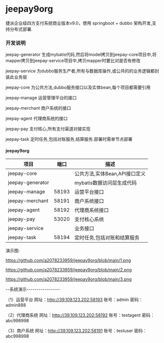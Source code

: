 # jeepay9org
捷派企业级四方支付系统商业版本v9.0，使用 springboot + dubbo 架构开发,支持分布式部署.

### 开发说明

jeepay-generator 生成mybatis代码,然后将model拷贝到jeepay-core项目中,将mapper拷贝到jeepay-service项目中,拷贝mapper时要比对是否有修改

jeepay-service 为dubbo服务生产者,所有与数据库操作,或公共的的业务逻辑都封装此业务层

jeepay-core 为公共方法,dubbo服务接口以及实体bean,每个项目都需要引用

jeepay-manage 运营管理平台的接口

jeepay-merchant 商户系统的接口

jeepay-agent 代理商系统的接口

jeepay-pay 支付核心,所有支付渠道对接实现

jeepay-task 定时任务,包括对账服务,结算服务.部署时需单节点部署

#### jeepay9org
| 项目  | 端口 | 描述
|---|---|---
|jeepay-core |  | 公共方法,实体Bean,API接口定义
|jeepay-generator |  | mybatis数据访问层生成代码
|jeepay-manage | 58193 | 运营平台接口
|jeepay-merchant | 58191 | 商户系统接口
|jeepay-agent | 58192 | 代理商系统接口
|jeepay-pay | 53020 | 支付核心系统
|jeepay-service |  | 业务接口
|jeepay-task | 58194 | 定时任务,包括对账和结算服务

演示图:

https://github.com/a2078233959/jeepay9org/blob/main/1.png

https://github.com/a2078233959/jeepay9org/blob/main/2.png

https://github.com/a2078233959/jeepay9org/blob/main/3.png


--系统演示-----------------

（1）运营平台
网址：http://39.109.123.202:58193
账号：admin
密码：admin888

（2）代理商系统
网址：http://39.109.123.202:58192
账号：testagent
密码：abc998998

（3）商户系统
网址：http://39.109.123.202:58191
账号：testuser
密码：abc998998
